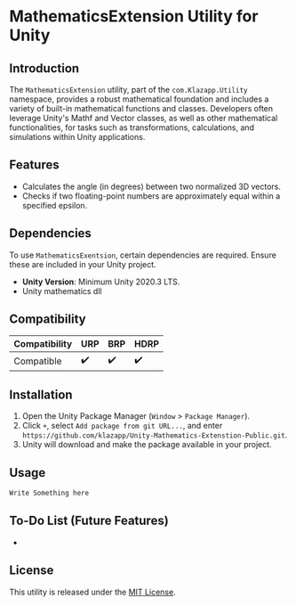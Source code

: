 # MathematicsExtension Utility for Unity

## Introduction
The `MathematicsExtension` utility, part of the `com.Klazapp.Utility` namespace, provides a robust mathematical foundation and includes a variety of built-in mathematical functions and classes. Developers often leverage Unity's Mathf and Vector classes, as well as other mathematical functionalities, for tasks such as transformations, calculations, and simulations within Unity applications.

## Features
- Calculates the angle (in degrees) between two normalized 3D vectors.
- Checks if two floating-point numbers are approximately equal within a specified epsilon.

## Dependencies
To use `MathematicsExentsion`, certain dependencies are required. Ensure these are included in your Unity project.
- **Unity Version**: Minimum Unity 2020.3 LTS.
- Unity mathematics dll

## Compatibility
| Compatibility        | URP | BRP | HDRP |
|----------------------|-----|-----|------|
| Compatible           | ✔️  | ✔️  | ✔️   |

## Installation
1. Open the Unity Package Manager (`Window` > `Package Manager`).
2. Click `+`, select `Add package from git URL...`, and enter `https://github.com/klazapp/Unity-Mathematics-Extenstion-Public.git`.
3. Unity will download and make the package available in your project.

## Usage
```csharp
Write Something here
```

## To-Do List (Future Features)
- 

## License
This utility is released under the [MIT License](LICENSE).

